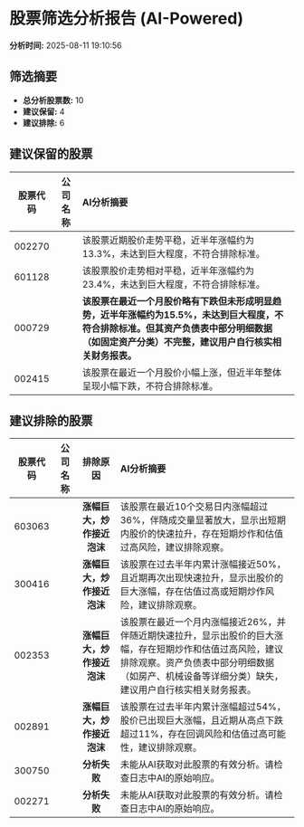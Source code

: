 # 股票筛选分析报告 (AI-Powered)

**分析时间:** 2025-08-11 19:10:56

## 筛选摘要

- **总分析股票数:** 10
- **建议保留:** 4
- **建议排除:** 6

## 建议保留的股票

| 股票代码 | 公司名称 | AI分析摘要 |
|:---:|:---:|:---|
| 002270 |  | 该股票近期股价走势平稳，近半年涨幅约为13.3%，未达到巨大程度，不符合排除标准。 |
| 601128 |  | 该股票股价走势相对平稳，近半年涨幅约为23.4%，未达到巨大程度，不符合排除标准。 |
| 000729 |  | **该股票在最近一个月股价略有下跌但未形成明显趋势，近半年涨幅约为15.5%，未达到巨大程度，不符合排除标准。但其资产负债表中部分明细数据（如固定资产分类）不完整，建议用户自行核实相关财务报表。** |
| 002415 |  | 该股票在最近一个月股价小幅上涨，但近半年整体呈现小幅下跌，不符合排除标准。 |

## 建议排除的股票

| 股票代码 | 公司名称 | 排除原因 | AI分析摘要 |
|:---:|:---:|:---:|:---|
| 603063 |  | **涨幅巨大，炒作接近泡沫** | 该股票在最近10个交易日内涨幅超过36%，伴随成交量显著放大，显示出短期内股价的快速拉升，存在短期炒作和估值过高风险，建议排除观察。 |
| 300416 |  | **涨幅巨大，炒作接近泡沫** | 该股票在过去半年内累计涨幅接近50%，且近期再次出现快速拉升，显示出股价的巨大涨幅，存在估值过高或短期炒作风险，建议排除观察。 |
| 002353 |  | **涨幅巨大，炒作接近泡沫** | 该股票在最近一个月内涨幅接近26%，并伴随近期快速拉升，显示出股价的巨大涨幅，存在短期炒作和估值过高风险，建议排除观察。资产负债表中部分明细数据（如房产、机械设备等详细分类）缺失，建议用户自行核实相关财务报表。 |
| 002891 |  | **涨幅巨大，炒作接近泡沫** | 该股票在过去半年内累计涨幅超过54%，股价已出现巨大涨幅，且近期从高点下跌超过11%，存在回调风险和估值过高可能性，建议排除观察。 |
| 300750 |  | **分析失败** | 未能从AI获取对此股票的有效分析。请检查日志中AI的原始响应。 |
| 002271 |  | **分析失败** | 未能从AI获取对此股票的有效分析。请检查日志中AI的原始响应。 |
